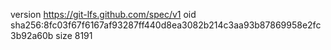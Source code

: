 version https://git-lfs.github.com/spec/v1
oid sha256:8fc03f67f6167af93287ff440d8ea3082b214c3aa93b87869958e2fc3b92a60b
size 8191
